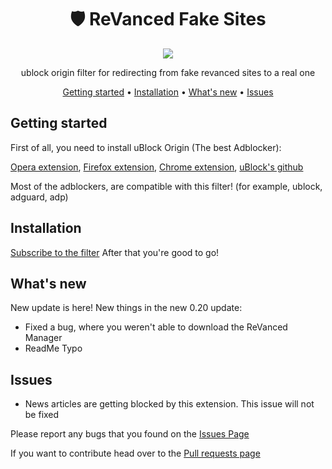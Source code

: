 <div align="center">
<h1> 🛡️ ReVanced Fake Sites </h1>
  
<p> 
<a href="https://github.com/gorhill/uBlock" alt="uBlock">
<img src="https://img.shields.io/badge/uBlock-Origin-red" /></a>
</p>
ublock origin filter for redirecting from fake revanced sites to a real one

[Getting started](#getting-started) •
[Installation](#installation) •
[What's new](#whats-new) •
[Issues](#issues)
</div>

## Getting started
First of all, you need to install uBlock Origin (The best Adblocker):

[Opera extension](https://addons.opera.com/en/extensions/details/ublock), [Firefox extension](https://addons.mozilla.org/en-US/firefox/addon/ublock-origin), [Chrome extension](https://chrome.google.com/webstore/detail/ublock-origin/cjpalhdlnbpafiamejdnhcphjbkeiagm), [uBlock's github](https://github.com/gorhill/uBlock)

Most of the adblockers, are compatible with this filter! (for example, ublock, adguard, adp)

## Installation
[Subscribe to the filter](https://subscribe.adblockplus.org/?location=https://raw.githubusercontent.com/benharom/revanced-fake-sites/main/revanced-fake-sites.txt&title=ReVanced%20Fake%20Sites%20Block)
After that you're good to go!

## What's new
New update is here!
New things in the new 0.20 update:
- Fixed a bug, where you weren't able to download the ReVanced Manager
- ReadMe Typo

## Issues
- News articles are getting blocked by this extension. This issue will not be fixed

Please report any bugs that you found on the [Issues Page](https://github.com/benharom/revanced-fake-sites/issues)

If you want to contribute head over to the [Pull requests page](https://github.com/benharom/revanced-fake-sites/pulls)
  
